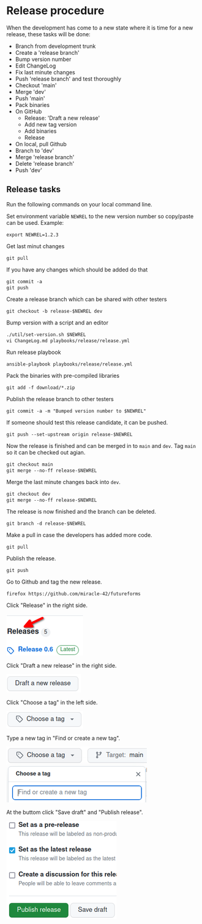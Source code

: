 # Release procedure

When the development has come to a new state where it is time for a new
release, these tasks will be done:

* Branch from development trunk
* Create a 'release branch'
* Bump version number
* Edit ChangeLog
* Fix last minute changes
* Push 'release branch' and test thoroughly 
* Checkout 'main'
* Merge 'dev'
* Push 'main'
* Pack binaries
* On GitHub
  - Release: 'Draft a new release'
  - Add new tag version
  - Add binaries
  - Release
* On local, pull Github
* Branch to 'dev'
* Merge 'release branch'
* Delete 'release branch'
* Push 'dev'

## Release tasks

Run the following commands on your local command line.

Set environment variable `NEWREL` to the new version number
so copy/paste can be used.
Example:

    export NEWREL=1.2.3

Get last minut changes

    git pull

If you have any changes which should be added do that

    git commit -a
    git push

Create a release branch which can be shared with other testers

    git checkout -b release-$NEWREL dev

Bump version with a script and an editor

    ./util/set-version.sh $NEWREL
    vi ChangeLog.md playbooks/release/release.yml 

Run release playbook

    ansible-playbook playbooks/release/release.yml 

Pack the binaries with pre-compiled libraries

    git add -f download/*.zip

Publish the release branch to other testers

    git commit -a -m "Bumped version number to $NEWREL"

If someone should test this release candidate, it can
be pushed.

    git push --set-upstream origin release-$NEWREL

Now the release is finished and can be merged in to
`main` and `dev`.
Tag `main` so it can be checked out agian.

    git checkout main
    git merge --no-ff release-$NEWREL

Merge the last minute changes back into `dev`.

    git checkout dev
    git merge --no-ff release-$NEWREL

The release is now finished and the branch can be deleted.

    git branch -d release-$NEWREL

Make a pull in case the developers has added more code.

    git pull

Publish the release.

    git push

Go to Github and tag the new release.

    firefox https://github.com/miracle-42/futureforms

Click "Release" in the right side.

![Release](../img/rel-1.png)

Click "Draft a new release" in the right side.

![Draft](../img/rel-2.png)

Click "Choose a tag" in the left side.

![Choose](../img/rel-3.png)

Type a new tag in "Find or create a new tag".

![Create a new tag](../img/rel-4.png)

At the buttom click "Save draft" and "Publish release".

![Publish](../img/rel-5.png)

